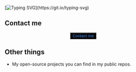 [![Typing SVG](https://readme-typing-svg.demolab.com?font=Fira+Code&size=35&pause=1000&color=F71D4F&center=true&vCenter=true&width=440&height=200&lines=Valar+Morghulis!)](https://git.io/typing-svg)


## Contact me

<p align="center">
  <a href="https://linktr.ee/robertkovacskali">
    <button style="color:#4287f5; background-color: #09090a">Contact me</button>
  </a>
  

</p>

## Other things

- My open-source projects you can find in my public repos.

